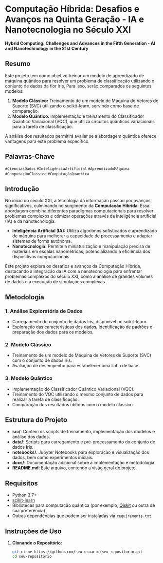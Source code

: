 # Computação Híbrida: Desafios e Avanços na Quinta Geração - IA e Nanotecnologia no Século XXI  
**Hybrid Computing: Challenges and Advances in the Fifth Generation - AI and Nanotechnology in the 21st Century**

## Resumo

Este projeto tem como objetivo treinar um modelo de aprendizado de máquina quântico para resolver um problema de classificação utilizando o conjunto de dados da flor Iris. Para isso, serão comparados os seguintes modelos:

1. **Modelo Clássico:** Treinamento de um modelo de Máquina de Vetores de Suporte (SVC) utilizando o scikit-learn, servindo como base de comparação.
2. **Modelo Quântico:** Implementação e treinamento do Classificador Quântico Variacional (VQC), que utiliza circuitos quânticos variacionais para a tarefa de classificação.

A análise dos resultados permitirá avaliar se a abordagem quântica oferece vantagens para este problema específico.

## Palavras-Chave

`#CienciasDados` `#InteligênciaArtificial` `#AprendizadoMáquina` `#ComputaçãoClassica` `#ComputaçãoQuantica`

## Introdução

No início do século XXI, a tecnologia da informação passou por avanços significativos, culminando no surgimento da **Computação Híbrida**. Essa abordagem combina diferentes paradigmas computacionais para resolver problemas complexos e otimizar operações através da inteligência artificial (IA) e da nanotecnologia.

- **Inteligência Artificial (IA):** Utiliza algoritmos sofisticados e aprendizado de máquina para melhorar a capacidade de processamento e adaptar sistemas de forma autônoma.
- **Nanotecnologia:** Permite a miniaturização e manipulação precisa de materiais em escalas nanométricas, potencializando a eficiência dos dispositivos computacionais.

Este projeto explora os desafios e avanços da Computação Híbrida, destacando a integração da IA com a nanotecnologia para enfrentar problemas complexos do século XXI, como a análise de grandes volumes de dados e a execução de simulações complexas.

## Metodologia

### 1. Análise Exploratória de Dados
- Carregamento do conjunto de dados Iris, disponível no scikit-learn.
- Exploração das características dos dados, identificação de padrões e preparação dos dados para os modelos.

### 2. Modelo Clássico
- Treinamento de um modelo de Máquina de Vetores de Suporte (SVC) com o conjunto de dados Iris.
- Avaliação de desempenho para estabelecer uma linha de base.

### 3. Modelo Quântico
- Implementação do Classificador Quântico Variacional (VQC).
- Treinamento do VQC utilizando o mesmo conjunto de dados para realizar a tarefa de classificação.
- Comparação dos resultados obtidos com o modelo clássico.

## Estrutura do Projeto

- **src/**: Contém os scripts de treinamento, implementação dos modelos e análise dos dados.
- **data/**: Scripts para carregamento e pré-processamento do conjunto de dados Iris.
- **notebooks/**: Jupyter Notebooks para exploração e visualização dos dados, bem como experimentos iniciais.
- **docs/**: Documentação adicional sobre a implementação e metodologia.
- **README.md**: Este arquivo, contendo a visão geral do projeto.

## Requisitos

- Python 3.7+
- [scikit-learn](https://scikit-learn.org)
- Bibliotecas para computação quântica (por exemplo, [Qiskit](https://qiskit.org) ou outra de sua preferência)
- Outras dependências que podem ser instaladas via `requirements.txt`

## Instruções de Uso

1. **Clonando o Repositório:**
   ```bash
   git clone https://github.com/seu-usuario/seu-repositorio.git
   cd seu-repositorio
